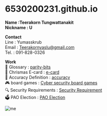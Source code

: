 # 6530200231.github.io

**Name :Teerakorn Tungwattanakit** <br>
**Nickname : U**

**Contact** <br>
Line : Yumasskrub <br>
Email : Teerakornyaslu@gmail.com <br>
Tel. : 091-828-0326

**Work** <br>
📒 Glossary : [parity-bits](parity-bits.md)  <br>
🦌 Chrismas E-card : [e-card](e-card.md) <br>
🎯 Accuracy Definition : [accuracy](accuracy.md) <br>
🎮 board games : [Cyber security board games](board-games.md) <br>
🔍 Security Requirements : [Security Requirement](security-requirements.md) <br>
🗳️ PAO Election : [PAO Election](pao-election.md)

![me](image/IMG_4607.jpeg)
